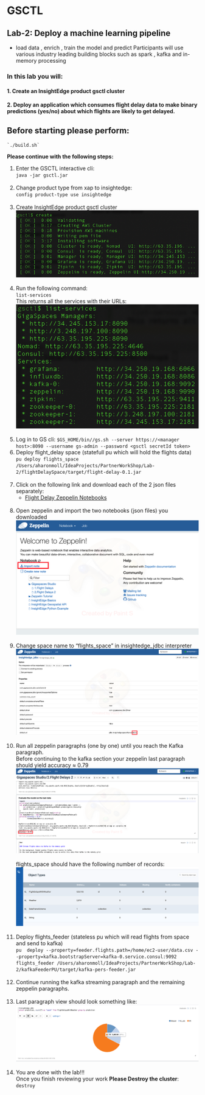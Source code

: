 # GSCTL 
## Lab-2: Deploy a machine learning pipeline
* load data , enrich , train the model and predict Participants will use various industry leading building blocks such as spark , kafka and in-memory processing

### In this lab you will:
#### 1. Create an InsightEdge product gsctl cluster
#### 2. Deploy an application which consumes flight delay data to make binary predictions (yes/no) about which flights are likely to get delayed.


## Before starting please perform:
    `./build.sh`

**Please continue with the following steps:**
1. Enter the GSCTL interactive cli:<br>
   `java -jar gsctl.jar`<br><br>
2. Change product type from xap to insightedge:<br>
   `config product-type use insightedge`<br><br>
3. Create InsightEdge product gsctl cluster<br>
   ![snapshot](Pictures/Picture1_ie.png)<br><br>
4. Run the following command:<br>
   `list-services`<br>
   This returns all the services with their URLs:<br>
   ![snapshot](Pictures/Picture4_ie.png)<br><br>
5. Log in to GS cli:
   `$GS_HOME/bin//gs.sh --server https://<manager host>:8090 --username gs-admin --password <gsctl secretId token>`
6. Deploy flight_delay space (statefull pu which will hold the flights data)<br>
   `pu deploy flights_space /Users/aharonmoll/IdeaProjects/PartnerWorkShop/Lab-2/flightDelaySpace/target/flight-delay-0.1.jar`<br><br>
7. Click on the following link and download each of the 2 json files separately:
   * [Flight Delay Zeppelin Notebooks](https://drive.google.com/drive/u/0/folders/12KiV7TOHnGMD3jy9drkPUHpbP_-QheGh)<br><br>
8. Open zeppelin and import the two notebooks (json files) you downloaded<br>
   ![snapshot](Pictures/Picture1.png)<br><br>
9. Change space name to “flights_space” in insightedge_jdbc interpreter<br>
   ![snapshot](Pictures/Picture2.png)<br><br>
10. Run all zeppelin paragraphs (one by one) until you reach the Kafka paragraph.<br>
   Before continuing to the kafka section your zeppelin last paragraph should yield accuracy ≈ 0.79<br>
   ![snapshot](Pictures/Picture3.png)<br><br>
   flights_space should have the following number of records:<br>
   ![snapshot](Pictures/Picture4.png)<br><br>
11. Deploy flights_feeder (stateless pu which will read flights from space and send to kafka)<br>
   `pu  deploy --property=feeder.flights.path=/home/ec2-user/data.csv --property=kafka.bootstrapServer=kafka-0.service.consul:9092 flights_feeder /Users/aharonmoll/IdeaProjects/PartnerWorkShop/Lab-2/kafkaFeederPU/target/kafka-pers-feeder.jar`<br><br>
12. Continue running the kafka streaming paragraph and the remaining zeppelin paragraphs.<br><br>
13. Last paragraph view should look something like:<br>
   ![snapshot](Pictures/Picture5.png)<br><br>
14. You are done with the lab!!!<br>
    Once you finish reviewing your work **Please Destroy the cluster**:<br>
    `destroy`
    






